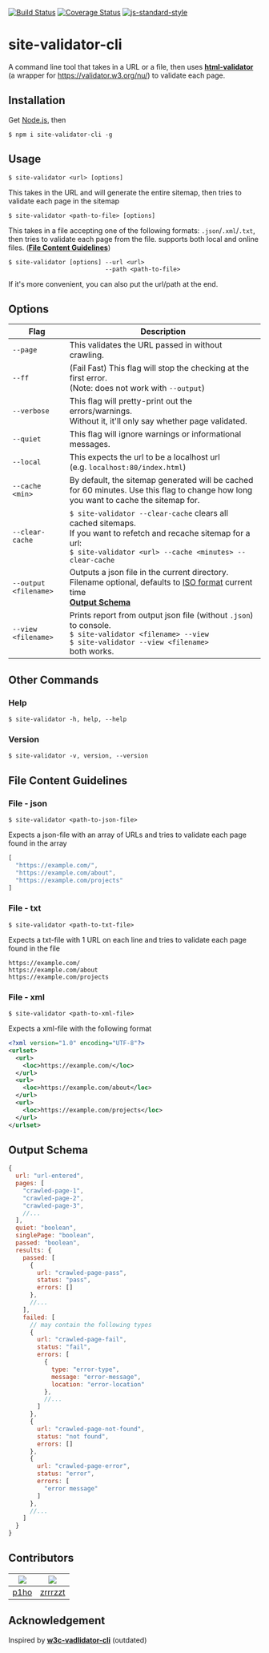 [![Build Status](https://travis-ci.com/p1ho/site-validator-cli.svg?branch=master)](https://travis-ci.com/p1ho/site-validator-cli)
[![Coverage Status](https://coveralls.io/repos/github/p1ho/site-validator-cli/badge.svg?branch=master)](https://coveralls.io/github/p1ho/site-validator-cli?branch=master)
[![js-standard-style](https://img.shields.io/badge/code%20style-standard-brightgreen.svg?style=flat)](https://github.com/feross/standard)

# site-validator-cli
A command line tool that takes in a URL or a file, then uses **[html-validator](https://www.npmjs.com/package/html-validator)** (a wrapper for https://validator.w3.org/nu/) to validate each page.

## Installation
Get [Node.js](https://nodejs.org/en/download/), then
```
$ npm i site-validator-cli -g
```

## Usage
```
$ site-validator <url> [options]
```
This takes in the URL and will generate the entire sitemap, then tries to validate each page in the sitemap

```
$ site-validator <path-to-file> [options]
```
This takes in a file accepting one of the following formats: `.json`/`.xml`/`.txt`, then tries to validate each page from the file. supports both local and online files. (**[File Content Guidelines](#file-content-guidelines)**)

```
$ site-validator [options] --url <url>
                           --path <path-to-file>
```
If it's more convenient, you can also put the url/path at the end.

## Options
| Flag | Description |
| --- | --- |
| `--page` | This validates the URL passed in without crawling. |
| `--ff` | (Fail Fast) This flag will stop the checking at the first error.<br>(Note: does not work with `--output`) |
| `--verbose` | This flag will pretty-print out the errors/warnings.<br>Without it, it'll only say whether page validated. |
| `--quiet` | This flag will ignore warnings or informational messages. |
| `--local` | This expects the url to be a localhost url<br>(e.g. `localhost:80/index.html`) |
| `--cache <min>` | By default, the sitemap generated will be cached for 60 minutes. Use this flag to change how long you want to cache the sitemap for. |
| `--clear-cache` | `$ site-validator --clear-cache` clears all cached sitemaps.<br>If you want to refetch and recache sitemap for a url:<br>`$ site-validator <url> --cache <minutes> --clear-cache` |
| `--output <filename>` | Outputs a json file in the current directory.<br>Filename optional, defaults to [ISO format](https://developer.mozilla.org/en-US/docs/Web/JavaScript/Reference/Global_Objects/Date/toISOString) current time<br>**[Output Schema](#output-schema)** |
| `--view <filename>` | Prints report from output json file (without `.json`) to console.<br>`$ site-validator <filename> --view`<br>`$ site-validator --view <filename>`<br>both works.

## Other Commands

### Help
```
$ site-validator -h, help, --help
```

### Version
```
$ site-validator -v, version, --version
```

## File Content Guidelines

### File - json
```
$ site-validator <path-to-json-file>
```

Expects a json-file with an array of URLs and tries to validate each page found in the array

```JavaScript
[
  "https://example.com/",
  "https://example.com/about",
  "https://example.com/projects"
]
```

### File - txt
```
$ site-validator <path-to-txt-file>
```

Expects a txt-file with 1 URL on each line and tries to validate each page found in the file

```
https://example.com/
https://example.com/about
https://example.com/projects
```

### File - xml
```
$ site-validator <path-to-xml-file>
```

Expects a xml-file with the following format

```XML
<?xml version="1.0" encoding="UTF-8"?>
<urlset>
  <url>
    <loc>https://example.com/</loc>
  </url>
  <url>
    <loc>https://example.com/about</loc>
  </url>
  <url>
    <loc>https://example.com/projects</loc>
  </url>
</urlset>
```

## Output Schema

```Javascript
{
  url: "url-entered",
  pages: [
    "crawled-page-1",
    "crawled-page-2",
    "crawled-page-3",
    //...
  ],
  quiet: "boolean",
  singlePage: "boolean",
  passed: "boolean",
  results: {
    passed: [
      {
        url: "crawled-page-pass",
        status: "pass",
        errors: []
      },
      //...
    ],
    failed: [
      // may contain the following types
      {
        url: "crawled-page-fail",
        status: "fail",
        errors: [
          {
            type: "error-type",
            message: "error-message",
            location: "error-location"  
          },
          //...
        ]
      },
      {
        url: "crawled-page-not-found",
        status: "not found",
        errors: []
      },
      {
        url: "crawled-page-error",
        status: "error",
        errors: [
          "error message"
        ]
      },
      //...
    ]
  }
}
```

## Contributors
|[![](https://github.com/p1ho.png?size=50)](https://github.com/p1ho)|[![](https://github.com/zrrrzzt.png?size=50)](https://github.com/zrrrzzt)|
|---|---|
|[p1ho](https://github.com/p1ho)|[zrrrzzt](https://github.com/zrrrzzt)|

## Acknowledgement
Inspired by **[w3c-vadlidator-cli](https://www.npmjs.com/package/w3c-validator-cli)** (outdated)
